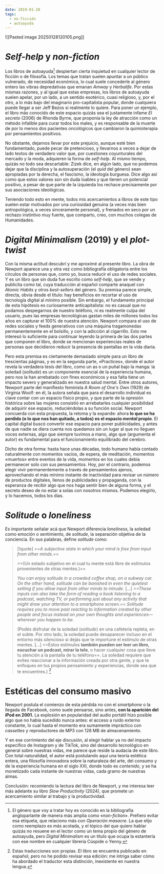 ```yaml
---
date: 2019-01-28
tags:
  - no-ficción
  - autoayuda
---
```

![[Pasted image 20250128120105.png]]

# _Self-help_ y _non-fiction_

Los libros de autoayuda[^1] despiertan cierta inquietud en cualquier lector de ficción o de filosofía. Los temas que tratan suelen apuntar a un público vulnerado, de necesidad económica, lo cual suele concederle al género entero las vibras depredativas que emanan _Amway_ y _Herbalife_. Por estas mismas razones, y al igual que estas empresas, los libros de autoayuda suelen apelar, por un lado, a un sentido esotérico, cuasi religioso, y, por el otro, a lo más bajo del imaginario pro-capitalista popular, donde cualquiera puede llegar a ser Jeff Bezos si realmente lo quiere. Para poner un ejemplo, el libro más conocido de este espacio quizás sea el justamente infame _El secreto_ (2006) de Rhonda Byrne, que proponía la ley de atracción como un método infalible para curar todos los males, y es responsable de la muerte de por lo menos dos pacientes oncológicos que cambiaron la quimioterapia por pensamientos positivos.

No obstante, dejarnos llevar por este prejuicio, aunque esté bien fundamentado, puede pecar de pretencioso, y llevarnos a veces a dejar de lado textos de verdadero valor que, por cuestiones coyunturales del mercado y la moda, adquieren la forma de *self-help*. Al mismo tiempo, quizás no todo sea descartable: Zizek dice, en algún lado, que no podemos dejar que la disciplina y la autosuperación (el *quid* del género) sean apropiadas por la derecha, el fascismo, la ideología burguesa. Dice algo así como que estos valores son sin duda loables y que tienen un potencial positivo, a pesar de que parte de la izquierda los rechace precisamente por sus asociaciones ideológicas. 

Teniendo todo esto en mente, todos mis acercamientos a libros de este tipo suelen estar motivados por una curiosidad genuina (a veces más bien antropológica, a veces sinceramente personal), y frenados en seco por un rechazo instintivo muy fuerte, que comparto, creo, con muchos colegas de Humanidades. 

# _Digital Minimalism_ (2019) y el _plot-twist_

Con la misma actitud descubrí y me aproximé al presente libro. La obra de Newport aparece una y otra vez como bibliografía obligatoria entre los círculos de personas que, como yo, busca reducir el uso de redes sociales. Y es un libro que sin duda fue escrito como _self-help_, que se vende y publicita como tal, cuya traducción al español comparte anaquel con _Atomic Habits_ y otros _best-sellers_ del género. Su premisa parece simple, directa, obvia desde el título: hay beneficios en recortar el uso de tecnología digital al mínimo posible. Sin embargo, el fundamento principal de esta hipótesis es curiosamente anticapitalista: no es casual que no podamos despegarnos de nuestro teléfono, ni es realmente culpa del usuario, pues las empresas tecnológicas gastan miles de millones todos los años en capturar el 100% de nuestra atención. Newport compara el uso de redes sociales y feeds generativos con una máquina tragamonedas permanentemente en el bolsillo, y con la adicción al cigarrillo. Esto me interesó lo suficiente para continuar leyendo la primera de las dos partes que componen el libro, donde se mencionan experiencias reales de personas que decidieron reducir la presencia de pantallas en la vida diaria. 

Pero esta premisa es ciertamente demasiado simple para un libro de trescientas páginas, y es en la segunda parte, «Practices», donde el autor revela la verdadera tesis del libro, como un as o un puñal bajo la manga: la soledad (*solitude*) es un componente esencial de la experiencia humana, pero nos la han arrebatado con fines económicos y esa falta tiene un impacto severo y generalizado en nuestra salud mental. Entre otros autores, Newport parte del manifiesto feminista *A Room of One's Own* (1929) de Virginia Woolf: en él, la autora señala que para el desarrollo individual es clave contar con un espacio físico propio, y que parte de la opresión histórica sobre las mujeres consistió en arrebatarles cualquier posibilidad de adquirir ese espacio, reduciéndolas a su función social. Newport concuerda con esta propuesta, la retoma y la expande: ahora **lo que se ha perdido (o lo que nos han quitado, a todos) es el espacio _mental_ propio**. El capital digital buscó convertir ese espacio para poner publicidades, y antes de que nadie se diera cuenta nos quedamos sin un lugar al que no lleguen voces externas, algo que siempre tuvimos a mano, algo que (argumenta el autor) es fundamental para el funcionamiento equilibrado del cerebro.

Dicho de otra forma: hasta hace unas décadas, todo humano había contado naturalmente con momentos vacíos, de espera, de meditación, momentos «muertos» entre eventos de la vida, momentos en los cuales debía permanecer solo con sus pensamientos. Hoy, por el contrario, podemos elegir vivir permanentemente a través de pensamientos ajenos, aprovechando el más mínimo instante de inactividad para revisar un número de productos digitales, llenos de publicidades y propaganda, con la esperanza de recibir algo que nos haga sentir bien de alguna forma, y el secreto deseo de no estar a solas con nosotros mismos. Podemos elegirlo, y lo hacemos, todos los días. 

# _Solitude_ o _loneliness_

Es importante señalar acá que Newport diferencia *loneliness*, la soledad como emoción o sentimiento, de *solitude*, la separación objetiva de la conciencia. En sus palabras, define *solitude* como: 

> [!quote] 
> ==*A subjective state in which your mind is free from input from other minds.*== 
> 
> ==(Un estado subjetivo en el cual tu mente está libre de estímulos provenientes de otras mentes.)==
>  
> *You can enjoy solitude in a crowded coffee shop, on a subway car. On the other hand, solitude can be banished in even the quietest setting if you allow input from other minds to intrude.* \[…] *==These inputs can also take the form of reading a book listening to a podcast, watching TV, or performing just about any activity that might draw your attention to a smartphone screen.== Solitude requires you to move past reacting to information created by other people and focus instead on your own thoughts and experiences—wherever you happen to be.*
>   
> (Podés disfrutar de la soledad (*solitude*) en una cafetería repleta, en el subte. Por otro lado, la soledad puede desaparecer incluso en el entorno más silencioso si dejás que te importune el estímulo de otras mentes. \[…]  ==Estos estímulos **también pueden ser leer un libro, escuchar un podcast, mirar la tele**, o hacer cualquier cosa que lleve tu atención a la pantalla de tu teléfono==. La soledad requiere que evites reaccionar a la información creada por otra gente, y que te enfoques en tus propios pensamiento y experiencias, donde sea que te encuentres.) [^2]

# Estéticas del consumo masivo

Newport postula el comienzo de esta pérdida no con el *smartphone* o la llegada de Facebook, como suele pensarse, sino antes, **con la aparición del iPod en 2001.** La explosión en popularidad del audio portátil hizo posible algo que no había sucedido nunca antes: el acceso a ruido externo constante, lo cual hasta el momento era sumamente impráctico con *cassettes* y reproductores de MP3 con 128 MB de almacenamiento. 

Y en ese corrimiento del eje discusión, al elegir hablar ya no del impacto específico de Instagram y de TikTok, sino del desarrollo tecnológico en general sobre nuestras vidas, me parece que reside la audacia de este libro. Con total naturalidad, el autor está postulando aquí una teoría estética entera, una filosofía innovadora sobre la naturaleza del arte, del consumo y de la experiencia humana en el siglo XXI, donde todo es *contenido*, y se ha monetizado cada instante de nuestras vidas, cada gramo de nuestras almas. 

Conclusión: recomiendo la lectura del libro de Newport, y me interesa leer más adelante su libro *Slow Productivity* (2024), que promete un acercamiento similar al trabajo y la productividad. 


[^1]: El género que voy a tratar hoy es conocido en la bibliografía angloparlante de manera más amplia como «_non-fiction_». Prefiero evitar esa etiqueta, que relaciono más con _Operación masacre_. La que elijo como reemplazo es más acotada, y el tópico del que quiero hablar quizás no resuene en el lector como un tema propio del género de autoayuda, pero _Digital Minimalism_ es un título que ocupa la estantería con ese nombre en cualquier librería Cúspide o Yenny.

[^2]: Estas traducciones son propias. El libro se encuentra publicado en español, pero no he podido revisar esa edición: me intriga saber cómo ha abordado el traductor esta distinción, inexistente en nuestra lengua.
